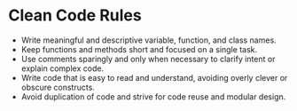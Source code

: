 # Clean Code Rules

- Write meaningful and descriptive variable, function, and class names.
- Keep functions and methods short and focused on a single task.
- Use comments sparingly and only when necessary to clarify intent or explain complex code.
- Write code that is easy to read and understand, avoiding overly clever or obscure constructs.
- Avoid duplication of code and strive for code reuse and modular design.